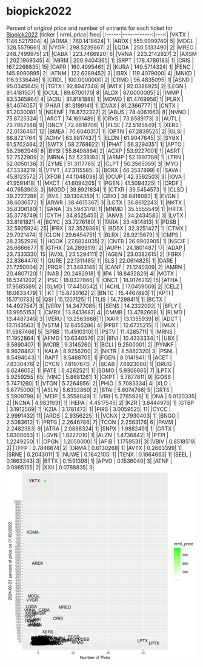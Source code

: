 # biopick2022
Percent of original price and number of entrants for each ticket for [Biopick2022](https://twitter.com/hashtag/Biopick2022)
|ticker |   nrml_price| freq|
|:------|------------:|----:|
|VKTX   | 1146.5217994|    4|
|ADMA   |  780.1418624|    1|
|ARDX   |  559.9999740|    5|
|MDGL   |  328.5579661|    3|
|VYGR   |  298.5239867|    2|
|LQDA   |  250.5133490|    2|
|MREO   |  248.7499975|   21|
|CABA   |  223.7466920|    6|
|VRNA   |  223.2142927|    2|
|AXSM   |  202.1969345|    4|
|MIRM   |  200.9404365|    1|
|SRPT   |  178.4786183|    1|
|CRIS   |  167.2268835|   15|
|CAPR   |  160.4095461|    2|
|KURA   |  149.5714324|    1|
|FENC   |  145.9090895|    2|
|ATNM   |  122.6289452|    3|
|IBRX   |  119.4079000|    4|
|MNKD   |  116.9336446|    1|
|CRDL   |  100.0000000|    2|
|CRMD   |   96.4835095|    1|
|ASND   |   95.0345645|    1|
|TGTX   |   92.8947348|    9|
|IMTX   |   92.0386925|    2|
|LEGN   |   91.4181507|    1|
|OCUL   |   89.6700170|    8|
|ALDX   |   87.0000005|    2|
|IMMP   |   83.5365864|    4|
|ACIU   |   81.8181888|    1|
|MDWD   |   81.4769956|    1|
|PLRX   |   81.4074057|    1|
|PHAR   |   81.3199141|    1|
|DVAX   |   81.2366777|    1|
|CNTX   |   81.2030081|    1|
|NGENF  |   78.8732327|    2|
|ABUS   |   78.4061663|    8|
|NVNO   |   75.8725324|    1|
|ARCT   |   74.1691489|    1|
|CRVS   |   73.8589173|    3|
|AUTL   |   73.7957588|    9|
|ONCY   |   72.6618706|    1|
|PLSE   |   72.5185649|    1|
|XERS   |   72.0136467|   12|
|BMEA   |   70.6040317|    1|
|OPTN   |   67.2839525|    2|
|GLSI   |   66.8721764|    1|
|ACHV   |   63.8817437|    1|
|ELDN   |   61.9047645|    3|
|SYBX   |   61.5702464|    2|
|SWTX   |   58.2768622|    1|
|PHAT   |   56.3294351|    1|
|APTO   |   56.2962946|    8|
|BYSI   |   55.8498864|    2|
|ACXP   |   53.9227001|    1|
|ASRT   |   52.7522909|    2|
|MRNA   |   52.5238193|    1|
|ARMP   |   52.1897789|    1|
|LTRN   |   52.0050136|    3|
|ZYME   |   51.3117765|    2|
|CLPT   |   50.3565059|    3|
|MYO    |   47.3338219|    1|
|VTVT   |   47.3115585|    3|
|BCRX   |   46.3537899|    6|
|SAVA   |   45.8123572|    7|
|XFOR   |   44.1048038|    3|
|OCUP   |   42.3592503|    3|
|IOVA   |   41.9591418|    1|
|MXCT   |   41.6094205|    1|
|PGEN   |   41.5094325|    1|
|CRDF   |   40.7653903|    3|
|MODD   |   39.8921834|    1|
|CTXR   |   39.5454573|    1|
|CLSD   |   39.2727288|    2|
|BVS    |   39.1304359|    1|
|GBIO   |   38.8418083|    1|
|EVGN   |   38.6036572|    1|
|ARWR   |   38.4615367|    3|
|LCTX   |   36.8612243|    1|
|NKTX   |   35.8306180|    1|
|SANA   |   35.5943178|    1|
|MNMD   |   35.5555549|    1|
|HRTX   |   35.3778749|    1|
|CYTH   |   34.8525455|    2|
|ANVS   |   34.2434585|    3|
|LVTX   |   33.8181821|    4|
|BCYC   |   33.7276180|    1|
|TARA   |   33.4814813|    1|
|PDSB   |   32.5925924|   25|
|IFRX   |   32.3529388|    1|
|BDSX   |   32.3251427|    1|
|CTMX   |   29.7921474|    1|
|CLGN   |   29.6454751|    1|
|BLRX   |   28.9215679|    1|
|CMPS   |   28.2352926|    1|
|HOOK   |   27.6824035|    2|
|CNTB   |   26.9902905|    1|
|NSCIF  |   26.6666677|    1|
|GTHX   |   24.2899119|    2|
|AUPH   |   24.1801487|   17|
|ADAP   |   23.7333330|   15|
|AVXL   |   23.5294111|    2|
|AGEN   |   23.0382615|    2|
|FBRX   |   22.8364476|    1|
|QURE   |   22.1311485|    1|
|SLS    |   22.0614825|    1|
|DARE   |   21.7250004|    2|
|PRQR   |   21.3483145|    3|
|CANF   |   21.1240309|    2|
|AMRN   |   20.4807120|    1|
|INAB   |   20.2482918|    1|
|IPA    |   18.8432829|    4|
|MGTX   |   18.5341202|    2|
|IPSC   |   18.0327866|    1|
|ONCT   |   18.0176212|   15|
|ATHA   |   17.9585569|    2|
|GLMD   |   17.4450542|    1|
|ACHL   |   17.0459069|    2|
|CELZ   |   16.0633479|    1|
|IKT    |   15.8730162|    2|
|BNTC   |   15.4467893|    1|
|KPTI   |   15.1710733|    5|
|QSI    |   15.1207125|    1|
|TLIS   |   14.7298411|    1|
|BCTX   |   14.4927547|    3|
|VERV   |   14.3477085|    1|
|SENS   |   14.2322092|    1|
|BFLY   |   13.9955153|    1|
|CMRX   |   13.8413687|    4|
|CMMB   |   13.4782608|    1|
|RLMD   |   13.4487345|    3|
|VERU   |   13.2563668|    1|
|XAIR   |   13.1355939|    8|
|ADCT   |   13.1143563|    1|
|VSTM   |   12.8455286|    4|
|PPBT   |   12.6735215|    1|
|IMUX   |   11.5987466|    5|
|SPRB   |   11.4910310|    1|
|PSTV   |   11.4285711|    1|
|MRNS   |   11.1952864|    1|
|AFMD   |   10.6340576|   23|
|BIVI   |   10.4333334|    1|
|UBX    |    9.5890407|    1|
|MCRB   |    9.3145260|    1|
|BCLI   |    9.2500001|    2|
|PYNKF  |    8.9628482|    1|
|KALA   |    8.9256200|    2|
|NKTR   |    8.5862320|    3|
|PSNL   |    8.5494043|    1|
|RAPT   |    8.5488705|    1|
|FGEN   |    8.0141841|    1|
|ACET   |    7.8330476|    2|
|CYCN   |    7.8197673|    7|
|BCAB   |    7.6923080|    1|
|DRUG   |    6.6246052|    1|
|FATE   |    6.4262521|    1|
|SGMO   |    5.9306665|    7|
|LPTX   |    5.9259255|   65|
|VINC   |    5.8881261|    1|
|CKPT   |    5.7877811|    9|
|GOSS   |    5.7471260|    1|
|VTGN   |    5.7264956|    2|
|PHIO   |    5.7083334|    4|
|XLO    |    5.6775000|    1|
|ASLN   |    5.6392860|    2|
|BTAI   |    5.6074766|    5|
|GRTS   |    5.5909798|    8|
|MEIP   |    5.3558049|    1|
|VIRI   |    5.2785928|    1|
|DNA    |    5.0120335|    2|
|NCNA   |    4.9831931|    1|
|HEPA   |    4.4517545|    2|
|KZR    |    3.8444976|    1|
|GTBP   |    3.1912569|    1|
|KZIA   |    3.1781472|    1|
|PIRS   |    3.0059525|   11|
|CYCC   |    2.9991432|   11|
|ARDS   |    2.9356225|    1|
|VCNX   |    2.7930403|    1|
|BNGO   |    2.5083612|    1|
|PRTG   |    2.2646786|    7|
|TCON   |    2.2563176|    6|
|PAVM   |    2.2482383|    9|
|ATRA   |    2.0888324|    1|
|SNPX   |    1.9882491|    1|
|GRTX   |    1.8300653|    1|
|LGVN   |    1.8227010|    1|
|ALZN   |    1.4736842|    1|
|PTPI   |    1.2249250|    1|
|OPGN   |    1.2050000|    1|
|AFIB   |    1.1759531|    3|
|VBIV   |    0.8518519|    2|
|TFFP   |    0.7846674|    2|
|DRMA   |    0.6130268|    1|
|AVTX   |    0.2663399|    1|
|SRNE   |    0.2043011|    1|
|NUWE   |    0.1842105|    1|
|TENX   |    0.1664663|    1|
|SEEL   |    0.1663343|    3|
|BTTX   |    0.1591398|    1|
|APVO   |    0.1536040|    3|
|ATNF   |    0.0985155|    2|
|XXII   |    0.0788835|    3|
![retvspicks](biopicks.png?raw=true)
